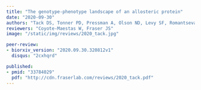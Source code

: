 ```yaml
---
title: "The genotype-phenotype landscape of an allosteric protein"
date: "2020-09-30"
authors: "Tack DS, Tonner PD, Pressman A, Olson ND, Levy SF, Romantseva EF, Alperovich N, Vasilyeva O, and Ross D"
reviewers: "Coyote-Maestas W, Fraser JS"
image: "/static/img/reviews/2020_tack.jpg"

peer-review:
- biorxiv_version: "2020.09.30.320812v1"
  disqus: "2cxhqrd"

published:
- pmid: "33784029"
  pdf: "http://cdn.fraserlab.com/reviews/2020_tack.pdf"
---
```

